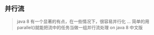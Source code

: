 ## 并行流  
  > java 8 有一个显著的有点，在一些情况下，很容易并行化
  > ...
  > 简单的用parallel()就能把流中的任务当做一组并行流处理
  >                                 on java 8 中文版
